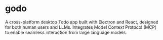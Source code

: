 # godo
A cross-platform desktop Todo app built with Electron and React, designed for both human users and LLMs. Integrates Model Context Protocol (MCP) to enable seamless interaction from large language models. 
